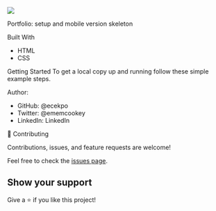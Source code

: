 ![](https://img.shields.io/badge/Microverse-blueviolet)

Portfolio: setup and mobile version skeleton

Built With

- HTML
- CSS


Getting Started
To get a local copy up and running follow these simple example steps.

Author:

- GitHub: @ecekpo
- Twitter: @ememcookey
- LinkedIn: LinkedIn


🤝 Contributing

Contributions, issues, and feature requests are welcome!

Feel free to check the [issues page](../../issues/).

## Show your support

Give a ⭐️ if you like this project!
